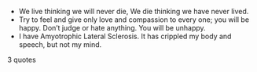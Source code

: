  - We live thinking we will never die, We die thinking we have never lived.
 - Try to feel and give only love and compassion to every one; you will be happy. Don’t judge or hate anything. You will be unhappy.
 - I have Amyotrophic Lateral Sclerosis. It has crippled my body and speech, but not my mind.

3 quotes